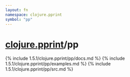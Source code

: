 ```yaml
---
layout: fn
namespace: clojure.pprint
symbol: "pp"
---
```


# [clojure.pprint](../)/pp

{% include 1.5.1/clojure.pprint/pp/docs.md %}
{% include 1.5.1/clojure.pprint/pp/examples.md %}
{% include 1.5.1/clojure.pprint/pp/src.md %}

